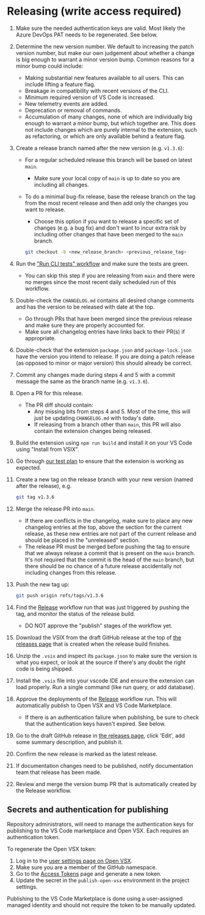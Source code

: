 # Releasing (write access required)

1. Make sure the needed authentication keys are valid. Most likely the Azure DevOps PAT needs to be regenerated. See below.
1. Determine the new version number. We default to increasing the patch version number, but make our own judgement about whether a change is big enough to warrant a minor version bump. Common reasons for a minor bump could include:
    - Making substantial new features available to all users. This can include lifting a feature flag.
    - Breakage in compatibility with recent versions of the CLI.
    - Minimum required version of VS Code is increased.
    - New telemetry events are added.
    - Deprecation or removal of commands.
    - Accumulation of many changes, none of which are individually big enough to warrant a minor bump, but which together are. This does not include changes which are purely internal to the extension, such as refactoring, or which are only available behind a feature flag.
1. Create a release branch named after the new version (e.g. `v1.3.6`):
    - For a regular scheduled release this branch will be based on latest `main`.
        - Make sure your local copy of `main` is up to date so you are including all changes.
    - To do a minimal bug-fix release, base the release branch on the tag from the most recent release and then add only the changes you want to release.
        - Choose this option if you want to release a specific set of changes (e.g. a bug fix) and don't want to incur extra risk by including other changes that have been merged to the `main` branch.

        ```bash
        git checkout -b <new_release_branch> <previous_release_tag>
        ```

1. Run the ["Run CLI tests" workflow](https://github.com/github/vscode-codeql/actions/workflows/cli-test.yml) and make sure the tests are green.
    - You can skip this step if you are releasing from `main` and there were no merges since the most recent daily scheduled run of this workflow.
1. Double-check the `CHANGELOG.md` contains all desired change comments and has the version to be released with date at the top.
    - Go through PRs that have been merged since the previous release and make sure they are properly accounted for.
    - Make sure all changelog entries have links back to their PR(s) if appropriate.
1. Double-check that the extension `package.json` and `package-lock.json` have the version you intend to release. If you are doing a patch release (as opposed to minor or major version) this should already be correct.
1. Commit any changes made during steps 4 and 5 with a commit message the same as the branch name (e.g. `v1.3.6`).
1. Open a PR for this release.
    - The PR diff should contain:
        - Any missing bits from steps 4 and 5. Most of the time, this will just be updating `CHANGELOG.md` with today's date.
        - If releasing from a branch other than `main`, this PR will also contain the extension changes being released.
1. Build the extension using `npm run build` and install it on your VS Code using "Install from VSIX".
1. Go through [our test plan](./test-plan.md) to ensure that the extension is working as expected.
1. Create a new tag on the release branch with your new version (named after the release), e.g.

    ```bash
    git tag v1.3.6
    ```

1. Merge the release PR into `main`.
    - If there are conflicts in the changelog, make sure to place any new changelog entries at the top, above the section for the current release, as these new entries are not part of the current release and should be placed in the "unreleased" section.
    - The release PR must be merged before pushing the tag to ensure that we always release a commit that is present on the `main` branch. It's not required that the commit is the head of the `main` branch, but there should be no chance of a future release accidentally not including changes from this release.
1. Push the new tag up:

    ```bash
    git push origin refs/tags/v1.3.6
    ```

1. Find the [Release](https://github.com/github/vscode-codeql/actions?query=workflow%3ARelease) workflow run that was just triggered by pushing the tag, and monitor the status of the release build.
    - DO NOT approve the "publish" stages of the workflow yet.
1. Download the VSIX from the draft GitHub release at the top of [the releases page](https://github.com/github/vscode-codeql/releases) that is created when the release build finishes.
1. Unzip the `.vsix` and inspect its `package.json` to make sure the version is what you expect,
   or look at the source if there's any doubt the right code is being shipped.
1. Install the `.vsix` file into your vscode IDE and ensure the extension can load properly. Run a single command (like run query, or add database).
1. Approve the deployments of the [Release](https://github.com/github/vscode-codeql/actions?query=workflow%3ARelease) workflow run. This will automatically publish to Open VSX and VS Code Marketplace.
    - If there is an authentication failure when publishing, be sure to check that the authentication keys haven't expired. See below.
1. Go to the draft GitHub release in [the releases page](https://github.com/github/vscode-codeql/releases), click 'Edit', add some summary description, and publish it.
1. Confirm the new release is marked as the latest release.
1. If documentation changes need to be published, notify documentation team that release has been made.
1. Review and merge the version bump PR that is automatically created by the Release workflow.

## Secrets and authentication for publishing

Repository administrators, will need to manage the authentication keys for publishing to the VS Code marketplace and Open VSX. Each requires an authentication token.

To regenerate the Open VSX token:

1. Log in to the [user settings page on Open VSX](https://open-vsx.org/user-settings/namespaces).
1. Make sure you are a member of the GitHub namespace.
1. Go to the [Access Tokens](https://open-vsx.org/user-settings/tokens) page and generate a new token.
1. Update the secret in the `publish-open-vsx` environment in the project settings.

Publishing to the VS Code Marketplace is done using a user-assigned managed identity and should not require the token to be manually updated.
